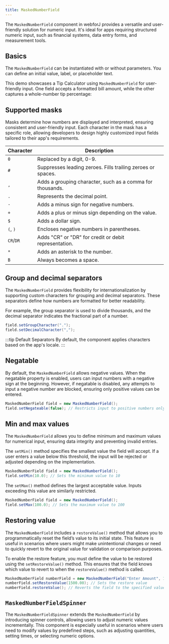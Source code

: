 ```yaml
---
title: MaskedNumberField
---
```


<DocChip chip='shadow' />

<DocChip chip='name' label="dwc-masked-numberfield" />

<JavadocLink type="foundation" location="com/webforj/component/field/MaskedNumberField" top='true'/>

The `MaskedNumberField` component in webforJ provides a versatile and user-friendly solution for numeric input. It's ideal for apps requiring structured numeric input, such as financial systems, data entry forms, and measurement tools.


## Basics

The `MaskedNumberField` can be instantiated with or without parameters. You can define an initial value, label, or placeholder text.

This demo showcases a Tip Calculator using `MaskedNumberField` for user-friendly input. One field accepts a formatted bill amount, while the other captures a whole-number tip percentage:

<ComponentDemo 
path='https://demo.webforj.com/webapp/controlsamples/maskednumberfield?' 
javaE='https://raw.githubusercontent.com/webforj/webforj-docs-samples/refs/heads/main/src/main/java/com/webforj/samples/views/maskednumberfield/MaskedNumberFieldView.java'
height = '150px'
/>

## Supported masks

Masks determine how numbers are displayed and interpreted, ensuring consistent and user-friendly input. Each character in the mask has a specific role, allowing developers to design highly customized input fields tailored to their app's requirements.

| Character  | Description                                                                 |
|------------|-----------------------------------------------------------------------------|
| `0`        | Replaced by a digit, 0-9.                                                 |
| `#`        | Suppresses leading zeroes. Fills trailing zeroes or spaces.                |
| `,`        | Adds a grouping character, such as a comma for thousands.                     |
| `.`        | Represents the decimal point.                                              |
| `-`        | Adds a minus sign for negative numbers.                                    |
| `+`        | Adds a plus or minus sign depending on the value.                          |
| `$`        | Adds a dollar sign.                                                       |
| `(`, `)`   | Encloses negative numbers in parentheses.                                  |
| `CR`/`DR`  | Adds "CR" or "DR" for credit or debit representation.                      |
| `*`        | Adds an asterisk to the number.                                            |
| `B`        | Always becomes a space.                                                   |

## Group and decimal separators 

The `MaskedNumberField` provides flexibility for internationalization by supporting custom characters for grouping and decimal separators. These separators define how numbers are formatted for better readability. 

For example, the group separator is used to divide thousands, and the decimal separator indicates the fractional part of a number. 

```java 
field.setGroupCharacter(".");
field.setDecimalCharacter(",");
```

:::tip Default Separators
By default, the component applies characters based on the app's locale.
:::

## Negatable

By default, the `MaskedNumberField` allows negative values. When the negatable property is enabled, users can input numbers with a negative sign at the beginning. However, if negatable is disabled, any attempts to input a negative number are blocked, ensuring only positive values can be entered.

```java
MaskedNumberField field = new MaskedNumberField();
field.setNegateable(false); // Restricts input to positive numbers only
```

<ComponentDemo 
path='https://demo.webforj.com/webapp/controlsamples/maskednumnegatable?' 
javaE='https://raw.githubusercontent.com/webforj/webforj-docs-samples/refs/heads/main/src/main/java/com/webforj/samples/views/maskednumberfield/MaskedNumNegatableView.java'
height = '150px'
/>

## Min and max values

The `MaskedNumberField` allows you to define minimum and maximum values for numerical input, ensuring data integrity and preventing invalid entries.

The `setMin()` method specifies the smallest value the field will accept. If a user enters a value below this threshold, the input will be rejected or adjusted depending on the implementation.

```java
MaskedNumberField field = new MaskedNumberField();
field.setMin(10.0); // Sets the minimum value to 10
```

The `setMax()` method defines the largest acceptable value. Inputs exceeding this value are similarly restricted.

```java
MaskedNumberField field = new MaskedNumberField();
field.setMax(100.0); // Sets the maximum value to 100
```

<ComponentDemo 
path='https://demo.webforj.com/webapp/controlsamples/maskednumminmax?' 
javaE='https://raw.githubusercontent.com/webforj/webforj-docs-samples/refs/heads/main/src/main/java/com/webforj/samples/views/maskednumberfield/MaskedNumMinMaxView.java'
height = '100px'
/>

## Restoring value

The `MaskedNumberField` includes a `restoreValue()` method that allows you to programmatically reset the field’s value to its initial state. This feature is useful in scenarios where users might make unintentional changes or need to quickly revert to the original value for validation or comparison purposes.

To enable the restore feature, you must define the value to be restored using the `setRestoreValue()` method. This ensures that the field knows which value to revert to when the `restoreValue()` method is called.

```java
MaskedNumberField numberField = new MaskedNumberField("Enter Amount", 1500.00);
numberField.setRestoreValue(1500.00); // Sets the restore value
numberField.restoreValue(); // Reverts the field to the specified value
```
<ComponentDemo 
path='https://demo.webforj.com/webapp/controlsamples/maskednumrestore?' 
javaE='https://raw.githubusercontent.com/webforj/webforj-docs-samples/refs/heads/main/src/main/java/com/webforj/samples/views/maskednumberfield/MaskedNumRestoreView.java'
height = '150px'
/>

## `MaskedNumberFieldSpinner`

The `MaskedNumberFieldSpinner` extends the `MaskedNumberField` by introducing spinner controls, allowing users to adjust numeric values incrementally. This component is especially useful in scenarios where users need to modify values by predefined steps, such as adjusting quantities, setting times, or selecting numeric options.

<ComponentDemo 
path='https://demo.webforj.com/webapp/controlsamples/maskednumspinner?' 
javaE='https://raw.githubusercontent.com/webforj/webforj-docs-samples/refs/heads/main/src/main/java/com/webforj/samples/views/maskednumberfield/MaskedNumSpinnerView.java'
height = '100px'
/>